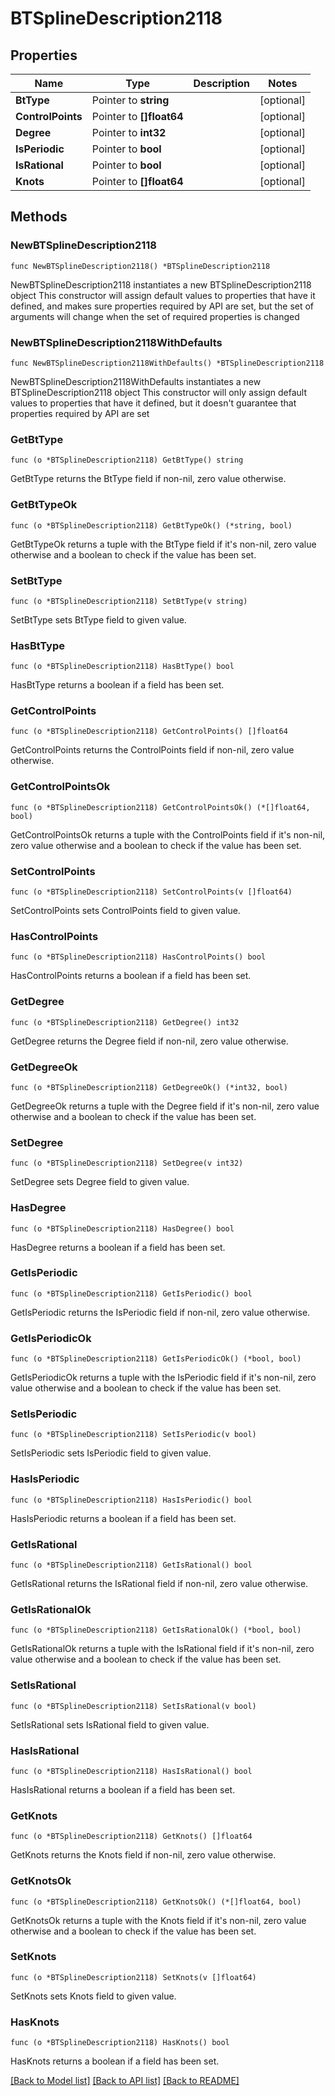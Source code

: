 # BTSplineDescription2118

## Properties

Name | Type | Description | Notes
------------ | ------------- | ------------- | -------------
**BtType** | Pointer to **string** |  | [optional] 
**ControlPoints** | Pointer to **[]float64** |  | [optional] 
**Degree** | Pointer to **int32** |  | [optional] 
**IsPeriodic** | Pointer to **bool** |  | [optional] 
**IsRational** | Pointer to **bool** |  | [optional] 
**Knots** | Pointer to **[]float64** |  | [optional] 

## Methods

### NewBTSplineDescription2118

`func NewBTSplineDescription2118() *BTSplineDescription2118`

NewBTSplineDescription2118 instantiates a new BTSplineDescription2118 object
This constructor will assign default values to properties that have it defined,
and makes sure properties required by API are set, but the set of arguments
will change when the set of required properties is changed

### NewBTSplineDescription2118WithDefaults

`func NewBTSplineDescription2118WithDefaults() *BTSplineDescription2118`

NewBTSplineDescription2118WithDefaults instantiates a new BTSplineDescription2118 object
This constructor will only assign default values to properties that have it defined,
but it doesn't guarantee that properties required by API are set

### GetBtType

`func (o *BTSplineDescription2118) GetBtType() string`

GetBtType returns the BtType field if non-nil, zero value otherwise.

### GetBtTypeOk

`func (o *BTSplineDescription2118) GetBtTypeOk() (*string, bool)`

GetBtTypeOk returns a tuple with the BtType field if it's non-nil, zero value otherwise
and a boolean to check if the value has been set.

### SetBtType

`func (o *BTSplineDescription2118) SetBtType(v string)`

SetBtType sets BtType field to given value.

### HasBtType

`func (o *BTSplineDescription2118) HasBtType() bool`

HasBtType returns a boolean if a field has been set.

### GetControlPoints

`func (o *BTSplineDescription2118) GetControlPoints() []float64`

GetControlPoints returns the ControlPoints field if non-nil, zero value otherwise.

### GetControlPointsOk

`func (o *BTSplineDescription2118) GetControlPointsOk() (*[]float64, bool)`

GetControlPointsOk returns a tuple with the ControlPoints field if it's non-nil, zero value otherwise
and a boolean to check if the value has been set.

### SetControlPoints

`func (o *BTSplineDescription2118) SetControlPoints(v []float64)`

SetControlPoints sets ControlPoints field to given value.

### HasControlPoints

`func (o *BTSplineDescription2118) HasControlPoints() bool`

HasControlPoints returns a boolean if a field has been set.

### GetDegree

`func (o *BTSplineDescription2118) GetDegree() int32`

GetDegree returns the Degree field if non-nil, zero value otherwise.

### GetDegreeOk

`func (o *BTSplineDescription2118) GetDegreeOk() (*int32, bool)`

GetDegreeOk returns a tuple with the Degree field if it's non-nil, zero value otherwise
and a boolean to check if the value has been set.

### SetDegree

`func (o *BTSplineDescription2118) SetDegree(v int32)`

SetDegree sets Degree field to given value.

### HasDegree

`func (o *BTSplineDescription2118) HasDegree() bool`

HasDegree returns a boolean if a field has been set.

### GetIsPeriodic

`func (o *BTSplineDescription2118) GetIsPeriodic() bool`

GetIsPeriodic returns the IsPeriodic field if non-nil, zero value otherwise.

### GetIsPeriodicOk

`func (o *BTSplineDescription2118) GetIsPeriodicOk() (*bool, bool)`

GetIsPeriodicOk returns a tuple with the IsPeriodic field if it's non-nil, zero value otherwise
and a boolean to check if the value has been set.

### SetIsPeriodic

`func (o *BTSplineDescription2118) SetIsPeriodic(v bool)`

SetIsPeriodic sets IsPeriodic field to given value.

### HasIsPeriodic

`func (o *BTSplineDescription2118) HasIsPeriodic() bool`

HasIsPeriodic returns a boolean if a field has been set.

### GetIsRational

`func (o *BTSplineDescription2118) GetIsRational() bool`

GetIsRational returns the IsRational field if non-nil, zero value otherwise.

### GetIsRationalOk

`func (o *BTSplineDescription2118) GetIsRationalOk() (*bool, bool)`

GetIsRationalOk returns a tuple with the IsRational field if it's non-nil, zero value otherwise
and a boolean to check if the value has been set.

### SetIsRational

`func (o *BTSplineDescription2118) SetIsRational(v bool)`

SetIsRational sets IsRational field to given value.

### HasIsRational

`func (o *BTSplineDescription2118) HasIsRational() bool`

HasIsRational returns a boolean if a field has been set.

### GetKnots

`func (o *BTSplineDescription2118) GetKnots() []float64`

GetKnots returns the Knots field if non-nil, zero value otherwise.

### GetKnotsOk

`func (o *BTSplineDescription2118) GetKnotsOk() (*[]float64, bool)`

GetKnotsOk returns a tuple with the Knots field if it's non-nil, zero value otherwise
and a boolean to check if the value has been set.

### SetKnots

`func (o *BTSplineDescription2118) SetKnots(v []float64)`

SetKnots sets Knots field to given value.

### HasKnots

`func (o *BTSplineDescription2118) HasKnots() bool`

HasKnots returns a boolean if a field has been set.


[[Back to Model list]](../README.md#documentation-for-models) [[Back to API list]](../README.md#documentation-for-api-endpoints) [[Back to README]](../README.md)


